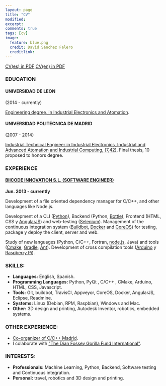 ```yaml
---
layout: page
title: "CV"
modified:
excerpt:
comments: true
tags: [cv]
image:
  feature: blue.png
  credit: David Sánchez Falero
  creditlink:
---
```


<div markdown="0">
	<a href="{{ site.url }}/data/cv_es.pdf" target="_blank" class="btn">CV(es) in PDF</a>
	<a href="{{ site.url }}/data/cv_en.pdf" target="_blank" class="btn">CV(en) in PDF</a>
</div>

### EDUCATION

#### UNIVERSIDAD DE LEON

(2014 - currently)

[Engineering degree, in Industrial Electronics and Atomation](http://www.unileon.es/).


#### UNIVERSIDAD POLITÉCNICA DE MADRID

(2007 - 2014)

[Industrial Technical Engineer in  Industrial Electronics, Industrial and Advanced Atomation and Industrial Computing, (7,42)](http://www.etsidi.upm.es/ETSIDI). Final thesis, 10 proposed to honors degree.

### EXPERIENCE


#### [BIICODE INNOVATION S.L. (SOFTWARE ENGINEER)](https://www.biicode.com/) 

**Jun. 2013 - currently**

Development of a file oriented dependency manager for C/C++, and other languages like Node.js.

Development of a CLI ([Python](https://www.python.org/)), Backend (Python, [Bottle](http://bottlepy.org/docs/dev/index.html)), Frontend (HTML, CSS y [AngularJS](https://angularjs.org/)) and web-testing ([Selenium](http://www.seleniumhq.org/)).
Management of the continuous integration system ([Buildbot](http://buildbot.net/), [Docker](https://www.docker.com/) and [CoreOS](https://coreos.com/)) for testing, package y deploy the client, server and web.

Study of new languages (Python, C/C++, Fortran, [node.js](https://nodejs.org/), Java) and tools ([Cmake](http://www.cmake.org/), [Gradle](https://gradle.org/), [Ant](http://ant.apache.org/)). Development of cross compilation tools ([Arduino](http://www.arduino.cc/) y [Raspberry Pi](http://www.raspberrypi.org/)).

### SKILLS:

- **Languages:** English, Spanish.
- **Programming Languages:** Python, PyQt , C/C++ , CMake, Arduino, HTML, CSS, Javascript.
- **Tools:** Git, buildbot, TravisCI, Appveyor, CoreOS, Docker, AngularJS, Eclipse, Readmine.
- **Systems:** Linux (Debian, RPM, Raspbian), Windows and Mac.
- **Other:** 3D design and printing, Autodesk Inventor, robotics, embedded systems.

### OTHER EXPERIENCE:

- [Co-organizer of C/C++ Madrid](www.meetup.com/Madrid-C-Cpp).
- I colaborate with ["The Dian Fossey Gorilla Fund International"](http://gorillafund.org/).

### INTERESTS:

- **Professionals:** Machine Learning, Python, Backend, Software testing and Continuous integration.
- **Personal:** travel, robotics and 3D design and printing.
